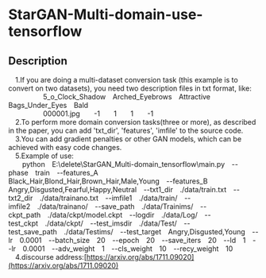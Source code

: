 # StarGAN-Multi-domain-use-tensorflow
## Description
&#8195;1.If you are doing a multi-dataset conversion task (this example is to convert on two datasets), you need two description files in txt format, like:<br>&#8195;&#8195;&#8195;&#8195;&#8195;5_o_Clock_Shadow&#8195;Arched_Eyebrows&#8195;Attractive&#8195;Bags_Under_Eyes&#8195;Bald<br>&#8195;&#8195;&#8195;&#8195;&#8195;000001.jpg&#8195;&#8195;-1&#8195;&#8195;1&#8195;&#8195;1&#8195;&#8195;-1<br>&#8195;2.To perform more domain conversion tasks(three or more), as described in the paper, you can add 'txt_dir', 'features', 'imfile' to the source code.<br>&#8195;3.You can add gradient penalties or other GAN models, which can be achieved with easy code changes.<br>&#8195;5.Example of use:<br>&#8195;&#8195;python&#8195;E:\delete\StarGAN_Multi-domain_tensorflow\main.py&#8195;--phase&#8195;train&#8195;--features_A&#8195;Black_Hair,Blond_Hair,Brown_Hair,Male,Young&#8195;--features_B&#8195;Angry,Disgusted,Fearful,Happy,Neutral&#8195;--txt1_dir&#8195;./data/train.txt&#8195;--txt2_dir&#8195;./data/trainano.txt&#8195;--imfile1&#8195;./data/train/&#8195;--imfile2&#8195;./data/trainano/&#8195;--save_path&#8195;./data/Trainims/&#8195;--ckpt_path&#8195;./data/ckpt/model.ckpt&#8195;--logdir&#8195;./data/Log/&#8195;--test_ckpt&#8195;./data/ckpt/&#8195;--test_imsdir&#8195;./data/Test/&#8195;--test_save_path&#8195;./data/Testims/&#8195;--test_target&#8195;Angry,Disgusted,Young&#8195;--lr&#8195;0.0001&#8195;--batch_size&#8195;20&#8195;--epoch&#8195;20&#8195;--save_iters&#8195;20&#8195;--ld&#8195;1&#8195;--lr&#8195;0.0001&#8195;--adv_weight&#8195;1&#8195;--cls_weight&#8195;10&#8195;--recy_weight&#8195;10<br>&#8195;4.discourse address:[https://arxiv.org/abs/1711.09020](https://arxiv.org/abs/1711.09020)
